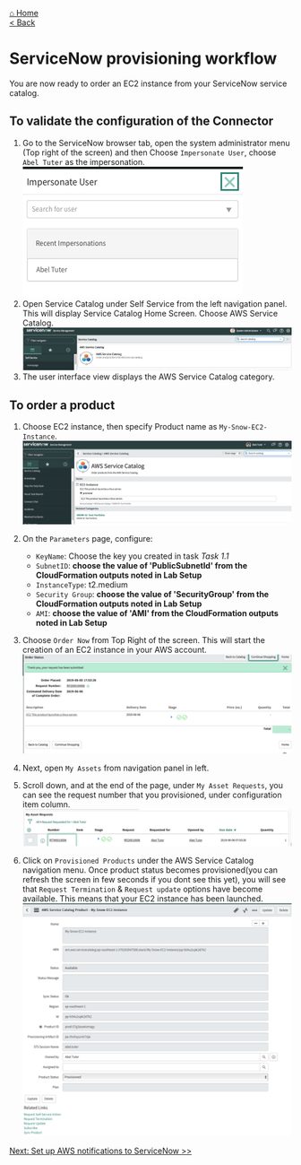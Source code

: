 [⌂ Home](/labs/end-to-end-it-lifecycle-management/README.md)
<br />[< Back](/labs/end-to-end-it-lifecycle-management/resources/README-SNOW-ACCOUNT-CONFIG.md)

# ServiceNow provisioning workflow
You are now ready to order an EC2 instance from your ServiceNow service catalog.

## To validate the configuration of the Connector
1. Go to the ServiceNow browser tab, open the system administrator menu (Top right of the screen) and then Choose `Impersonate User`, choose `Abel Tuter` as the impersonation.
![snow-prov-1](/labs/end-to-end-it-lifecycle-management/resources/snow-prov-1.png)
2. Open Service Catalog under Self Service from the left navigation panel. This will display Service Catalog Home Screen. Choose AWS Service Catalog.
![snow-prov-2](/labs/end-to-end-it-lifecycle-management/resources/snow-prov-2.png)
3.	The user interface view displays the AWS Service Catalog category. 


## To order a product
1. Choose EC2 instance, then specify Product name as `My-Snow-EC2-Instance`.
![snow-prov-3](/labs/end-to-end-it-lifecycle-management/resources/snow-prov-3.png)

2. On the `Parameters` page, configure:
    - `KeyName`: Choose the key you created in task _Task 1.1_
    - `SubnetID`: **choose the value of 'PublicSubnetId' from the CloudFormation outputs noted in Lab Setup**
    - `InstanceType`: t2.medium
    - `Security Group`: **choose the value of 'SecurityGroup' from the CloudFormation outputs noted in Lab Setup**
    - `AMI`: **choose the value of 'AMI' from the CloudFormation outputs noted in Lab Setup**
6. Choose `Order Now` from Top Right of the screen. This will start the creation of an EC2 instance in your AWS account.
![snow-prov-4](/labs/end-to-end-it-lifecycle-management/resources/snow-prov-4.png)
7. Next, open `My Assets` from navigation panel in left.
8. Scroll down, and at the end of the page, under `My Asset Requests`, you can see the request number that you provisioned, under configuration item column.
![snow-prov-5](/labs/end-to-end-it-lifecycle-management/resources/snow-prov-5.png)
8. Click on `Provisioned Products` under the AWS Service Catalog navigation menu. Once product status becomes provisioned(you can refresh the screen in few seconds if you dont see this yet), you will see that `Request Termination` & `Request update` options have become available. This means that your EC2 instance has been launched.
![snow-prov-6](/labs/end-to-end-it-lifecycle-management/resources/snow-prov-6.png)

[Next: Set up AWS notifications to ServiceNow >>](/labs/end-to-end-it-lifecycle-management/resources/README-AWS-NOTIFICATIONS-TO-SNOW.md)